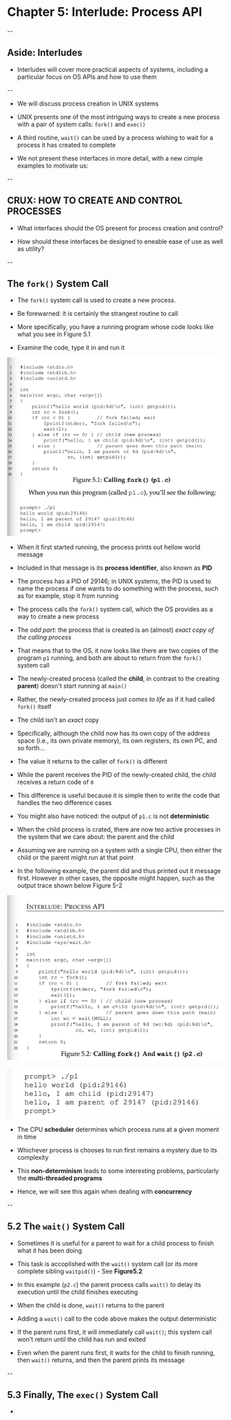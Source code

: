# Chapter 5: Interlude: Process API 

--

## Aside: Interludes

- Interludes will cover more practical aspects of systems, including a particular focus on OS APIs and how to use them

--

- We will discuss process creation in UNIX systems

- UNIX presents one of the most intriguing ways to create a new process with a pair of system calls: `fork()` and `exec()`

- A third routine, `wait()` can be used by a process wishing to wait for a process it has created to complete

- We not present these interfaces in more detail, with a new cimple examples to motivate us:

--

## CRUX: HOW TO CREATE AND CONTROL PROCESSES 

- What interfaces should the OS present for process creation and control?

- How should these interfaces be designed to eneable ease of use as well as utility?

--

## The `fork()` System Call

- The `fork()` system call is used to create a new process.

- Be forewarned: it is certainly the strangest routine to call

- More specifically, you have a running program whose code looks like what you see in Figure 5.1

- Examine the code, type it in and run it 

![alt figure-5-1](figure-5-1.png)

- When it first started running, the process prints out hellow world message 

- Included in that message is its **process identifier**, also known as **PID**

- The process has a PID of 29146; in UNIX systems, the PID is used to name the process if one wants to do something with the process, such as for example, stop it from running

- The process calls the `fork()` system call, which the OS provides as a way to create a new process

- The _odd part_: the process that is created is an (almost) _exact copy of the calling process_

- That means that to the OS, it now looks like there are two copies of the program `p1` running, and both are about to return from the `fork()` system call

- The newly-created process (called the **child**, in contrast to the creating **parent**) doesn't start running at `main()`

- Rather, the newly-created process just _comes to life_ as if it had called `fork()` itself

- The child isn't an _exact_ copy

- Specifically, although the child now has its own copy of the address space (i.e., its own private memory), its own registers, its own PC, and so forth...

- The value it returns to the caller of `fork()` is different

- While the parent receives the PID of the newly-created child, the child receives a return code of `0`

- This difference is useful because it is simple then to write the code that handles the two difference cases

- You might also have noticed: the output of `p1.c` is not **deterministic**

- When the child process is crated, there are now teo active processes in the system that we care about: the parent and the child

- Assuming we are running on a system with a single CPU, then either the child or the parent might run at that point 

- In the following example, the parent did and thus printed out it message first. However in other cases, the opposite might happen, such as the output trace shown below Figure 5-2

![alt figure-5-2](figure-5-2.png)

![alt figure-5-2-1](figure-5-2-1.png)

- The CPU **scheduler** determines which process runs at a given moment in time 

- Whichever process is chooses to run first remains a mystery due to its complexity

- This **non-determinism** leads to some interesting problems, particularly the **multi-threaded programs**

- Hence, we will see this again when dealing with **concurrency**

--

## 5.2 The `wait()` System Call

- Sometimes it is useful for a parent to wait for a child process to finish what it has been doing 

- This task is accoplished with the `wait()` system call (or its more complete sibling `waitpid()`) - See **Figure5.2**

- In this example (`p2.c`) the parent process calls `wait()` to delay its execution until the child finishes executing

- When the child is done, `wait()` returns to the parent

- Adding a `wait()` call to the code above makes the output deterministic

- If the parent runs first, it will immediately call `wait()`; this system call won't return until the child has run and exited

- Even when the parent runs first, it waits for the child to finish running, then `wait()` returns, and then the parent prints its message 

--

## 5.3 Finally, The `exec()` System Call

- 